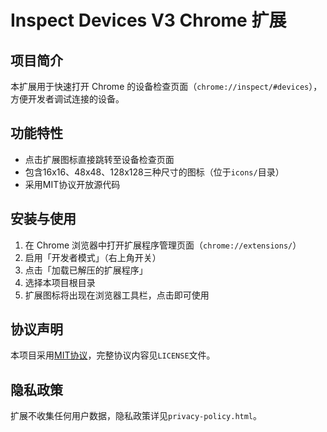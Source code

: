 # Inspect Devices V3 Chrome 扩展

## 项目简介
本扩展用于快速打开 Chrome 的设备检查页面（`chrome://inspect/#devices`），方便开发者调试连接的设备。

## 功能特性
- 点击扩展图标直接跳转至设备检查页面
- 包含16x16、48x48、128x128三种尺寸的图标（位于`icons/`目录）
- 采用MIT协议开放源代码

## 安装与使用
1. 在 Chrome 浏览器中打开扩展程序管理页面（`chrome://extensions/`）
2. 启用「开发者模式」（右上角开关）
3. 点击「加载已解压的扩展程序」
4. 选择本项目根目录
5. 扩展图标将出现在浏览器工具栏，点击即可使用

## 协议声明
本项目采用[MIT协议](LICENSE)，完整协议内容见`LICENSE`文件。

## 隐私政策
扩展不收集任何用户数据，隐私政策详见`privacy-policy.html`。